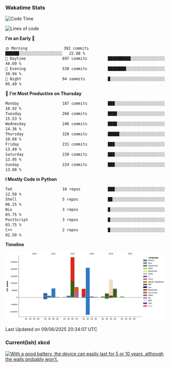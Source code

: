 ### Wakatime Stats
<!--START_SECTION:waka-->
![Code Time](http://img.shields.io/badge/Code%20Time-3%2C275%20hrs%2034%20mins-blue)

![Lines of code](https://img.shields.io/badge/From%20Hello%20World%20I%27ve%20Written-976.3%20thousand%20lines%20of%20code-blue)

**I'm an Early 🐤** 

```text
🌞 Morning                392 commits         ██████░░░░░░░░░░░░░░░░░░░   22.88 % 
🌆 Daytime                697 commits         ██████████░░░░░░░░░░░░░░░   40.69 % 
🌃 Evening                530 commits         ████████░░░░░░░░░░░░░░░░░   30.94 % 
🌙 Night                  94 commits          █░░░░░░░░░░░░░░░░░░░░░░░░   05.49 % 
```
📅 **I'm Most Productive on Thursday** 

```text
Monday                   187 commits         ███░░░░░░░░░░░░░░░░░░░░░░   10.92 % 
Tuesday                  266 commits         ████░░░░░░░░░░░░░░░░░░░░░   15.53 % 
Wednesday                246 commits         ████░░░░░░░░░░░░░░░░░░░░░   14.36 % 
Thursday                 320 commits         █████░░░░░░░░░░░░░░░░░░░░   18.68 % 
Friday                   231 commits         ███░░░░░░░░░░░░░░░░░░░░░░   13.49 % 
Saturday                 239 commits         ███░░░░░░░░░░░░░░░░░░░░░░   13.95 % 
Sunday                   224 commits         ███░░░░░░░░░░░░░░░░░░░░░░   13.08 % 
```


**I Mostly Code in Python** 

```text
TeX                      10 repos            ███░░░░░░░░░░░░░░░░░░░░░░   12.50 % 
Shell                    5 repos             ██░░░░░░░░░░░░░░░░░░░░░░░   06.25 % 
Nix                      3 repos             █░░░░░░░░░░░░░░░░░░░░░░░░   03.75 % 
PostScript               3 repos             █░░░░░░░░░░░░░░░░░░░░░░░░   03.75 % 
C++                      2 repos             █░░░░░░░░░░░░░░░░░░░░░░░░   02.50 % 
```



**Timeline**

![Lines of Code chart](https://raw.githubusercontent.com/joshuajeschek/joshuajeschek/main/assets/bar_graph.png)


 Last Updated on 09/06/2025 20:34:07 UTC
<!--END_SECTION:waka-->

### Current(ish) xkcd
<a id="xkcd-a" title="With a good battery, the device can easily last for 5 or 10 years, although the walls probably won't." href="https://www.xkcd.com" target="_blank">
        <img align="center" id="xkcd-img" src="https://imgs.xkcd.com/comics/alert_sound.png" alt="With a good battery, the device can easily last for 5 or 10 years, although the walls probably won't." height=300 />
</a>
